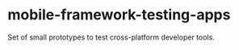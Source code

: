 mobile-framework-testing-apps
=============================

Set of small prototypes to test cross-platform developer tools.